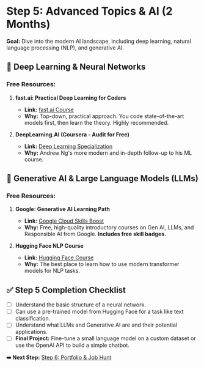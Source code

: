 # Step 5: Advanced Topics & AI (2 Months)

**Goal:** Dive into the modern AI landscape, including deep learning, natural language processing (NLP), and generative AI.

## 🧠 Deep Learning & Neural Networks

### Free Resources:
1.  **fast.ai: Practical Deep Learning for Coders**
    *   **Link:** [fast.ai Course](https://course.fast.ai/)
    *   **Why:** Top-down, practical approach. You code state-of-the-art models first, then learn the theory. Highly recommended.

2.  **DeepLearning.AI (Coursera - Audit for Free)**
    *   **Link:** [Deep Learning Specialization](https://www.coursera.org/specializations/deep-learning)
    *   **Why:** Andrew Ng's more modern and in-depth follow-up to his ML course.

## 🤯 Generative AI & Large Language Models (LLMs)

### Free Resources:
1.  **Google: Generative AI Learning Path**
    *   **Link:** [Google Cloud Skills Boost](https://www.cloudskillsboost.google/paths/118)
    *   **Why:** Free, high-quality introductory courses on Gen AI, LLMs, and Responsible AI from Google. **Includes free skill badges.**

2.  **Hugging Face NLP Course**
    *   **Link:** [Hugging Face Course](https://huggingface.co/learn/nlp-course/chapter1/1)
    *   **Why:** The best place to learn how to use modern transformer models for NLP tasks.

## ✅ Step 5 Completion Checklist

- [ ] Understand the basic structure of a neural network.
- [ ] Can use a pre-trained model from Hugging Face for a task like text classification.
- [ ] Understand what LLMs and Generative AI are and their potential applications.
- [ ] **Final Project:** Fine-tune a small language model on a custom dataset or use the OpenAI API to build a simple chatbot.

**➡️ Next Step:** [Step 6: Portfolio & Job Hunt](../roadmap/06-portfolio-job-hunt.md)
